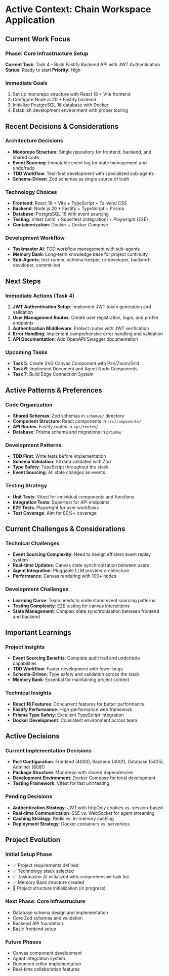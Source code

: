 # Active Context: Chain Workspace Application

## Current Work Focus

### Phase: Core Infrastructure Setup

**Current Task**: Task 4 - Build Fastify Backend API with JWT Authentication
**Status**: Ready to start
**Priority**: High

### Immediate Goals

1. Set up monorepo structure with React 18 + Vite frontend
2. Configure Node.js 20 + Fastify backend
3. Initialize PostgreSQL 16 database with Docker
4. Establish development environment with proper tooling

## Recent Decisions & Considerations

### Architecture Decisions

- **Monorepo Structure**: Single repository for frontend, backend, and shared code
- **Event Sourcing**: Immutable event log for state management and undo/redo
- **TDD Workflow**: Test-first development with specialized sub-agents
- **Schema-Driven**: Zod schemas as single source of truth

### Technology Choices

- **Frontend**: React 18 + Vite + TypeScript + Tailwind CSS
- **Backend**: Node.js 20 + Fastify + TypeScript + Prisma
- **Database**: PostgreSQL 16 with event sourcing
- **Testing**: Vitest (unit) + Supertest (integration) + Playwright (E2E)
- **Containerization**: Docker + Docker Compose

### Development Workflow

- **Taskmaster AI**: TDD workflow management with sub-agents
- **Memory Bank**: Long-term knowledge base for project continuity
- **Sub-Agents**: test-runner, schema-keeper, ui-developer, backend-developer, commit-bot

## Next Steps

### Immediate Actions (Task 4)

1. **JWT Authentication Setup**: Implement JWT token generation and validation
2. **User Management Routes**: Create user registration, login, and profile endpoints
3. **Authentication Middleware**: Protect routes with JWT verification
4. **Error Handling**: Implement comprehensive error handling and validation
5. **API Documentation**: Add OpenAPI/Swagger documentation

### Upcoming Tasks

- **Task 5**: Create SVG Canvas Component with Pan/Zoom/Grid
- **Task 6**: Implement Document and Agent Node Components
- **Task 7**: Build Edge Connection System

## Active Patterns & Preferences

### Code Organization

- **Shared Schemas**: Zod schemas in `schemas/` directory
- **Component Structure**: React components in `src/components/`
- **API Routes**: Fastify routes in `api/routes/`
- **Database**: Prisma schema and migrations in `prisma/`

### Development Patterns

- **TDD First**: Write tests before implementation
- **Schema Validation**: All data validated with Zod
- **Type Safety**: TypeScript throughout the stack
- **Event Sourcing**: All state changes as events

### Testing Strategy

- **Unit Tests**: Vitest for individual components and functions
- **Integration Tests**: Supertest for API endpoints
- **E2E Tests**: Playwright for user workflows
- **Test Coverage**: Aim for 80%+ coverage

## Current Challenges & Considerations

### Technical Challenges

- **Event Sourcing Complexity**: Need to design efficient event replay system
- **Real-time Updates**: Canvas state synchronization between users
- **Agent Integration**: Pluggable LLM provider architecture
- **Performance**: Canvas rendering with 100+ nodes

### Development Challenges

- **Learning Curve**: Team needs to understand event sourcing patterns
- **Testing Complexity**: E2E testing for canvas interactions
- **State Management**: Complex state synchronization between frontend and backend

## Important Learnings

### Project Insights

- **Event Sourcing Benefits**: Complete audit trail and undo/redo capabilities
- **TDD Workflow**: Faster development with fewer bugs
- **Schema-Driven**: Type safety and validation across the stack
- **Memory Bank**: Essential for maintaining project context

### Technical Insights

- **React 18 Features**: Concurrent features for better performance
- **Fastify Performance**: High-performance web framework
- **Prisma Type Safety**: Excellent TypeScript integration
- **Docker Development**: Consistent environment across team

## Active Decisions

### Current Implementation Decisions

- **Port Configuration**: Frontend (4000), Backend (4001), Database (5435), Adminer (8081)
- **Package Structure**: Monorepo with shared dependencies
- **Development Environment**: Docker Compose for local development
- **Testing Framework**: Vitest for fast unit testing

### Pending Decisions

- **Authentication Strategy**: JWT with httpOnly cookies vs. session-based
- **Real-time Communication**: SSE vs. WebSocket for agent streaming
- **Caching Strategy**: Redis vs. in-memory caching
- **Deployment Strategy**: Docker containers vs. serverless

## Project Evolution

### Initial Setup Phase

- ✅ Project requirements defined
- ✅ Technology stack selected
- ✅ Taskmaster AI initialized with comprehensive task list
- ✅ Memory Bank structure created
- 🔄 Project structure initialization (in progress)

### Next Phase: Core Infrastructure

- Database schema design and implementation
- Core Zod schemas and validation
- Backend API foundation
- Basic frontend setup

### Future Phases

- Canvas component development
- Agent integration system
- Document editor implementation
- Real-time collaboration features
